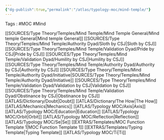 ```yaml
---
{"dg-publish":true,"permalink":"/atlas/typology-moc/mind-temple/"}
---
```



Tags : #MOC #Mind 

[[SOURCES/Type Theory/Temples/Mind Temple/Mind Temple General/Mind temple General\|Mind temple General]]
[[SOURCES/Type Theory/Temples/Mind Temple/Authority Dyad/Sloth by CSJ\|Sloth by CSJ]]
[[SOURCES/Type Theory/Temples/Mind Temple/Validation Dyad/Pride by CSJ\|Pride by CSJ]]
[[SOURCES/Type Theory/Temples/Mind Temple/Validation Dyad/Humility by CSJ\|Humility by CSJ]]
[[SOURCES/Type Theory/Temples/Mind Temple/Authority Dyad/Authority by CSJ\|Authority by CSJ]]
[[SOURCES/Type Theory/Temples/Mind Temple/Authority Dyad/Initiative\|SOURCES/Type Theory/Temples/Mind Temple/Authority Dyad/Initiative]]
[[SOURCES/Type Theory/Temples/Mind Temple/Validation Dyad/Validation by CSJ\|Validation by CSJ]]
[[SOURCES/Type Theory/Temples/Mind Temple/Validation Dyad/Obstinance by CSJ\|Obstinance by CSJ]]
[[ATLAS/Dictionary/Doubt\|Doubt]]
[[ATLAS/Dictionary/The How\|The How]]
[[ATLAS/Mechanics\|Mechanics]]
[[ATLAS/Typology MOC/Axis\|Axis]]
[[ATLAS/Typology MOC/Education\|Education]]
[[ATLAS/Typology MOC/Orbit\|Orbit]]
[[ATLAS/Typology MOC/Reflection\|Reflection]]
[[ATLAS/Typology MOC/Se\|Se]]
[[EXTRAS/Templates/MOC Function Template 1\|MOC Function Template 1]]
[[EXTRAS/Templates/Typing Template\|Typing Template]]
[[ATLAS/Typology MOC/Ti\|Ti]]

